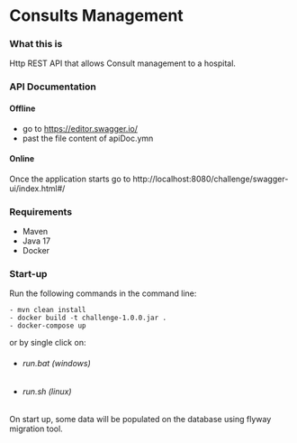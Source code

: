 # **Consults Management**

### **What this is**

Http REST API that allows Consult management to a hospital.

### **API Documentation**
#### **Offline**
   * go to https://editor.swagger.io/
   * past the file content of apiDoc.ymn
#### **Online**
Once the application starts go to
http://localhost:8080/challenge/swagger-ui/index.html#/



### **Requirements**

 - Maven
 - Java 17
 - Docker

### **Start-up**

Run the following commands in the command line:

    - mvn clean install 
    - docker build -t challenge-1.0.0.jar .
    - docker-compose up

or by single click on:
* ###### run.bat (windows)
* ###### run.sh (linux)

On start up, some data will be populated on the database using flyway migration tool.

